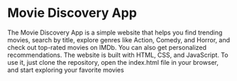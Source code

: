 # Movie Discovery App
The Movie Discovery App is a simple website that helps you find trending movies, search by title, explore genres like Action, Comedy, and Horror, and check out top-rated movies on IMDb. You can also get personalized recommendations. The website is built with HTML, CSS, and JavaScript. To use it, just clone the repository, open the index.html file in your browser, and start exploring your favorite movies
